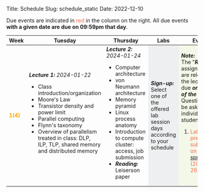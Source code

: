 Title: Schedule
Slug: schedule_static
Date: 2022-12-10


<!-- 0. Fix column widths to
<colgroup>
<col style="width:8%">
<col style="width:30%">
<col style="width:30%">
<col style="width:12%">
<col style="width:20%">
</colgroup>
-->
<!-- 1. remove page spanning <section> tags and corresponding tables. Make one
        continuous table -->
<!-- 2. set all font-size=100% -->
<!-- Use this command: :%s/font-size:[0-9]\+%/font-size:100%/g -->

Due events are indicated in <span style="color:tomato">red</span> in the column
on the right.  All due events **with a given date are due on 09:59pm that day**.

<!-- Syllabus page 1 {{{2 -->
<table style="width:100%;font-size:100%">
<!-- Table config {{{3 -->

<colgroup>
<col style="width:8%">
<col style="width:30%">
<col style="width:30%">
<col style="width:12%">
<col style="width:20%">
</colgroup>

<thead>
<tr>
<th>Week</th>
<th>Tuesday</th>
<th>Thursday</th>
<th>Labs</th>
<th>Events</th>
</tr>
</thead>

<tbody>
<tr style="font-size:100%">
<td><strong style="color:orange">1(4)</strong></td>
<td><strong><em>Lecture 1:</em></strong> <em>2024-01-22</em>
<br>
<ul style="font-size:100%">
<li>Class introduction/organization</li>
<li>Moore's Law</li>
<li>Transistor density and power limit</li>
<li>Parallel computing</li>
<li>Flynn's taxonomy</li>
<li>Overview of parallelism treated in
    class: DLP, ILP, TLP, shared memory
    and distributed memory</li>
</ul>
</td>
<td>
<strong><em>Lecture 2:</em></strong> <em>2024-01-24</em>
<br>
<ul style="font-size:100%">
<li>Computer architecture</li>
<li>von Neumann architecture</li>
<li>Memory pyramid</li>
<li>Linux process anatomy</li>
<li>Introduction to compute cluster:
    access, job submission
</li>
<li><strong><em>Reading:</em></strong> Leiserson paper</li>
</ul>
</td>
<td style="background-color: rgba(101, 123, 131, 0.1);">
<strong><em>Sign-up:</em></strong>
<p
style="margin-top:0;margin-bottom:0;font-size:100%">
Select one of the offered lab session days according to
your schedule
</p>
</td>
<td style="background-color: rgba(154, 205, 50, 0.1);">
<strong><em>Note:</em></strong>
<p
style="margin-top:0;margin-bottom:0;font-size:100%">
The "<strong><em>Reading</em></strong>"
assignments are relevant for the lecture and due <strong><em>on the day
    of the lecture!</em></strong>
Questions may be asked to
individual students.
</p>
<ol style="font-size:100%">
<li><span style="color:tomato">
           Lab section preferences
           submitted on <a
           href="https://THE.LINK.TO.THE.FORM/"
           target="_blank">this spreadsheet</a>
           <br>(2024-01-26)
    </span></li>
</ol>
</td>
</tr>


<!--<tr style="font-size:100%">
<td><strong style="color:orange">2(5)</strong></td>
<td><strong><em>Lecture 3:</em></strong> <em>2023-01-31</em>
<br>
<ul style="font-size:100%">
<li>Cache memories: why are they there, how they work</li>
<li>Cache lines and the 3 C's</li>
<li>What is temporal and spatial locality</li>
<li>Cache associativity: fully, <span class="katex"><span class="katex-mathml"><math xmlns="http://www.w3.org/1998/Math/MathML"><semantics><mrow><mi>n</mi></mrow><annotation encoding="application/x-tex">n</annotation></semantics></math></span><span aria-hidden="true" class="katex-html"><span class="base"><span class="strut" style="height:0.43056em;vertical-align:0em;"></span><span class="mord mathdefault">n</span></span></span></span>-way, direct mapped</li>
<li>Memory access patterns (differences row-major / column-major)</li>
</ul>
</td>
<td><strong><em>Lecture 4:</em></strong> <em>2023-02-02</em>
<br>
<ul style="font-size:100%">
<li>Shared memory introduction</li>
<li>Examples of concurrency and concurrent memory access</li>
<li>Why is shared memory programming
    hard: what is a race condition and why/how does it happen</li>
<li><strong><em style="color:tomato">Quiz 1</em></strong></li>
</ul>
</td>
<td style="background-color: rgba(101, 123, 131, 0.1);">
<strong><em>Lab 1:</em></strong>
<p
style="margin-top:0;margin-bottom:0;font-size:100%">Accessing
cluster, SLURM, Linux, compiler and C++
tutorials.</p>
</td>
<td>
<br>
<ol style="font-size:100%">
<li><span style="color:yellowgreen">HW1
        release<br>(2023-01-31)</span></li>
</ol>
</td>
</tr>-->


<!--<tr style="font-size:100%">
<td>
<strong style="color:orange">3(6)</strong>
</td>
<td><strong><em>Lecture 5:</em></strong> <em>2023-02-07</em>
<br>
<ul style="font-size:100%">
<li>Memory model for shared memory
    programming and its implications on
compilers</li>
<li>Sequential consistency</li>
<li>Mutual exclusion / critical sections / locks</li>
<li>Overview of thread libraries</li>
</ul>
</td>
<td><strong><em>Lecture 6:</em></strong> <em>2023-02-09</em>
<br>
<ul style="font-size:100%">
<li>Introduction to OpenMP: why OpenMP and how to use it in new or existing codes</li>
<li>OpenMP: fork/join parallel regions</li>
<li>OpenMP: work sharing constructs</li>
<li><strong><em>Reading:</em></strong> OpenMP specification 5.1
    Chap. 1 (until 1.4 inclusive)</li>
</ul>
</td>
<td></td>
<td>
<br>
<ol style="font-size:100%">
<li><span style="color:tomato">
        Lab 1
        due<br>(2023-02-10)</span></li>
<li><span style="color:tomato">Project
        team formation
        due<br>(2023-02-07)</span></li>
</ol>
</td>
</tr>-->



<!--<tr style="font-size:100%">
<td>
<strong style="color:orange">4(7)</strong>
</td>
<td><strong><em>Lecture 7:</em></strong> <em>2023-02-14</em>
<br>
<ul style="font-size:100%">
<li>OpenMP: data environment</li>
<li>OpenMP: synchronization constructs</li>
<li>OpenMP: library routines</li>
<li>OpenMP: environment variables</li>
</ul>
</td>
<td><strong><em>Lecture 8:</em></strong> <em>2023-02-16</em>
<br>
<ul style="font-size:100%">
<li>OpenMP: data environment</li>
<li>OpenMP: synchronization constructs</li>
<li>OpenMP: library routines</li>
<li>OpenMP: environment variables</li>
<li><strong><em style="color:tomato">Quiz 2</em></strong></li>
</ul>
</td>
<td style="background-color: rgba(101, 123, 131, 0.1);">
<strong><em>Lab 2:</em></strong>
<p
style="margin-top:0;margin-bottom:0;font-size:100%">
OpenMP locks, critical sections and atomic
clauses.
</p>
</td>
<td>
<br>
<ol style="font-size:100%">
<li><span style="color:tomato">HW1
        due<br>(2023-02-14)</span></li>
<li><span style="color:yellowgreen">HW2
        release<br>(2023-02-14)</span></li>
</ol>
</td>
</tr>-->



<!--
<tr style="font-size:100%">
<td>
<strong style="color:orange">5(8)</strong>
</td>
<td><strong><em>Lecture 9:</em></strong> <em>2023-02-21</em>
<br>
<ul style="font-size:100%">
<li>UMA/NUMA memory architectures and processor affinity</li>
<li>What is cache coherency and why is it required in shared memory programming</li>
<li>Cache coherency protocols (focus on MESI)</li>
<li>False sharing</li>
</ul>
</td>
<td><strong><em>Lecture 10:</em></strong> <em>2023-02-23</em>
<br>
<ul style="font-size:100%">
<li>Performance analysis (single node)</li>
<li>Relationship of compute performance (flop) to memory bandwidth</li>
<li>Roofline model</li>
<li><strong><em>Reading:</em></strong> Williams paper</li>
</ul>
</td>
<td style="background-color: rgba(101, 123, 131, 0.1);">
<strong><em>Lab 3:</em></strong>
<p
style="margin-top:0;margin-bottom:0;font-size:100%">
False sharing and cache thrashing.
</p>
</td>
<td>
<br>
<ol style="font-size:100%">
<li><span style="color:tomato">
        Lab 2
        due<br>(2023-02-24)</span></li>
<li><span style="color:tomato">Project
        high-level description
        due<br>(2023-02-21)</span></li>
</ol>
</td>
</tr>
<tr style="font-size:100%">
<td>
<strong style="color:orange">6(9)</strong>
</td>-->

<!--
<td><strong><em>Lecture 11:</em></strong> <em>2023-02-28</em>
<br>
<ul style="font-size:100%">
<li>Introduction to distributed programming (recap Flynn's taxonomy)</li>
<li>What is the Message Passing Interface (MPI)</li>
<li>Simple parallel MPI program example</li>
</ul>
</td>
<td><strong><em>Lecture 12:</em></strong> <em>2023-03-02</em>
<br>
<ul style="font-size:100%">
<li>MPI: blocking point-to-point</li>
<li>MPI: blocking collective</li>
<li><strong><em>Reading:</em></strong>
    MPI 4.0 Standard 3.1, 3.2, 3.4, 3.5</li>
</ul>
</td>
<td></td>
<td></td>
</tr>
<tr style="font-size:100%">
<td>
<strong style="color:orange">7(10)</strong>
</td>-->



<!--<td>
    <strong><em>Lecture 13:</em></strong>
    <em>2023-03-07</em>
    <br>
    <ul style="font-size:100%">
    <li>MPI: non-blocking point-to-point</li>
    <li>MPI: non-blocking collective</li>
    <li><strong><em>Reading:</em></strong>
        MPI 4.0 Standard 3.7, 6.1</li>
    </ul>
</td>
<td>
    <strong><em>Lecture 14:</em></strong>
    <em>2023-03-09</em>
    <br>
    <ul style="font-size:100%">
    <li>MPI: I/O file management</li>
    <li>MPI: I/O read and write routines</li>
    <li>Parallel I/O for data compression example</li>
    <li><strong><em style="color:tomato">Quiz 3</em></strong></li>
    </ul>
</td>
<td style="background-color: rgba(101, 123, 131, 0.1);">
<strong><em>Lab 4:</em></strong>
<p
style="margin-top:0;margin-bottom:0;font-size:100%">
MPI reductions and scans.
</p>
</td>
<td>
<br>
<ol style="font-size:100%">
<li><span style="color:tomato">HW2
        due<br>(2023-03-07)</span></li>
<li><span style="color:yellowgreen">HW3
        release<br>(2023-03-07)</span></li>
<li><span style="color:tomato">
        Lab 3
        due<br>(2023-03-10)</span></li>
</ol>
</td>
</tr>-->

<!--<tr style="font-size:100%">
    <td>
        <strong style="color:orange">8(11)</strong>
        </td>
        <td style="background-color: rgba(174, 129, 255, 0.1);">
        <strong style="color:rgba(174, 129, 255,
        1)"><em>Spring break:</em></strong> <em>2023-03-14</em>
        </td>
        <td style="background-color: rgba(174, 129, 255, 0.1);">
        <strong style="color:rgba(174, 129, 255,
        1)"><em>Spring break:</em></strong> <em>2023-03-16</em>
        </td>
        <td></td>
        <td>
    </td>
</tr>
<tr style="font-size:100%">
<td>
    <strong style="color:orange">9(12)</strong>
    </td>
    <td style="background-color: rgba(135, 206, 235, 0.1);">
    <strong style="color:skyblue"><em>Presentations for project
        proposals:</em></strong><br>
    <em>2023-03-21</em>
</td>
<td style="background-color: rgba(135, 206, 235, 0.1);">
    <strong style="color:skyblue"><em>Presentations for project
        proposals:</em></strong><br>
    <em>2023-03-23</em>
</td>
<td></td>
<td>
<br>
<ol style="font-size:100%">
<li><span style="color:tomato">
        Lab 4
        due<br>(2023-03-24)</span></li>
<li><span style="color:tomato">Project
        proposals due
    </span></li>
</ol>
</td>
</tr>
<tr style="font-size:100%">
<td>
<strong style="color:orange">10(13)</strong>
</td>-->

<!--<td>
<strong><em>Lecture 15:</em></strong> <em>2023-03-28</em>
<br>
<ul style="font-size:100%">
<li>Parallel scaling analysis</li>
<li>Strong scaling / Amdahl's law</li>
<li>Weak scaling</li>
</ul>
</td>
<td><strong><em>Lecture 16:</em></strong> <em>2023-03-30</em>
<br>
<ul style="font-size:100%">
<li>Instruction set architecture (ISA) / RISC / CISC</li>
<li>Processor pipelining (ILP)</li>
<li><strong><em>Reading:</em></strong>
    Hennessy and Patterson Turing
    lecture
</li>
</ul>
</td>
<td style="background-color: rgba(101, 123, 131, 0.1);">
<strong><em>Lab 5:</em></strong>
<p
style="margin-top:0;margin-bottom:0;font-size:100%">
Linking your code with third party
libraries.  Examples for BLAS and LAPACK.
</p>
</td>
<td>
<br>
<ol style="font-size:100%">
<li><span style="color:tomato">HW3
        due<br>(2023-03-28)</span></li>
<li><span style="color:yellowgreen">HW4
        release<br>(2023-03-28)</span></li>
</ol>
</td>
</tr>-->


<!--<tr style="font-size:100%">
<td>
<strong style="color:orange">11(14)</strong>
</td>
<td><strong><em>Lecture 17:</em></strong> <em>2023-04-04</em>
<br>
<ul style="font-size:100%">
<li>Assembly language (<code>x86-64</code>)</li>
<li>Recap Flynn's taxonomy: SIMD</li>
<li>Instruction set architecture extensions</li>
<li>What is vectorization and why is it important </li>
<li>Floating-point operations in <code>x86-64</code></li>
</ul>
</td>
<td><strong><em>Lecture 18:</em></strong> <em>2023-04-06</em>
<br>
<ul style="font-size:100%">
<li>Memory alignment and relation to cache lines</li>
<li>Manual vectorization</li>
<li>Intel intrinsics</li>
</ul>
</td>
<td></td>
<td>
<br>
<ol style="font-size:100%">
<li><span style="color:tomato">
        Lab 5
        due<br>(2023-04-07)</span></li>
</ol>
</td>
</tr>-->

<!--<tr style="font-size:100%">
<td>
<strong style="color:orange">12(15)</strong>
</td>
<td style="background-color: rgba(135, 206, 235, 0.1);">
<strong style="color:skyblue"><em>Presentations for project
    designs:</em></strong><br><em>2023-04-11</em>
</td>
<td style="background-color: rgba(135, 206, 235, 0.1);">
<strong style="color:skyblue"><em>Presentations for project
    designs:</em></strong><br><em>2023-04-13</em>
</td>
<td></td>
<td>
<br>
<ol style="font-size:100%">
<li><span style="color:tomato">Project
        designs due
    </span></li>
</ol>
</td>
</tr>-->

<!--<tr style="font-size:100%">
<td>
<strong style="color:orange">13(16)</strong>
</td>
<td><strong><em>Lecture 19:</em></strong> <em>2023-04-18</em>
<br>
<ul style="font-size:100%">
<li>Intel intrinsics</li>
<li>Compiler auto vectorization</li>
<li>Examples for vectorization
    and performance impact (DLP in
    roofline)</li>
</ul>
</td>
<td><strong><em>Lecture 20:</em></strong> <em>2023-04-20</em>
<br>
<ul style="font-size:100%">
<li>SPMD programming model</li>
<li>Intel ISPC compiler</li>
<li><strong><em>Reading:</em></strong> Pharr paper</li>
<li><strong><em style="color:tomato">Quiz 4</em></strong></li>
</ul>
</td>
<td style="background-color: rgba(101, 123, 131, 0.1);">
<strong><em>Lab 6:</em></strong>
<p
style="margin-top:0;margin-bottom:0;font-size:100%">
Understanding machine instructions by
learning how to debug code.
</p>
</td>
<td>
<br>
<ol style="font-size:100%">
<li><span style="color:tomato">HW4
        due<br>(2023-04-18)</span></li>
<li><span style="color:yellowgreen">HW5
        release<br>(2023-04-18)</span></li>
</ol>
</td>
</tr>-->


<!--<tr style="font-size:100%">
<td>
<strong style="color:orange">14(17)</strong>
</td>
<td><strong><em>Lecture 21:</em></strong> <em>2023-04-25</em>
<br>
<ul style="font-size:100%">
<li>GPU computing (outlook):
    <ul>
        <li>Streaming processors</li>
        <li>Main difference between CPU and GPU
            architectures</li>
        <li>SIMD and SIMT</li>
        <li>Streaming multiprocessor and
        Little's Law</li>
        <li>Introduction to CUDA</li>
        <li>CUDA warps and threads</li>
    </ul>
</li>
<li>Class summary</li>
</ul>
</td>
<td style="background-color: rgba(0, 128, 128, 0.1);">
<strong style="color:teal"><em>Reading period:</em></strong> <em>2023-04-27</em></td>
<td></td>
<td>
<br>
<ol style="font-size:100%">
<li><span style="color:tomato">HW5
        due<br>(2023-04-30)</span></li>
<li><span style="color:tomato">
        Lab 6
        due<br>(2023-04-28)</span></li>
</ol>
</td>
</tr>-->

<!--<tr style="font-size:100%">
<td>
<strong style="color:orange">15(18)</strong>
</td>
<td style="background-color: rgba(0, 128, 128, 0.1);">
<strong style="color:teal"><em>Reading
    period:</em></strong> <em>2023-05-02</em></td>
<td style="background-color: rgba(64, 224, 208, 0.1);">
<strong style="color:turquoise"><em>Exam
    period:</em></strong> <em>2023-05-04</em>
<br>
<ul style="font-size:100%">
<li>Project final presentations:
<ul>
    <li>
        2023-05-04
    </li>
    <li>
        2023-05-05
    </li>
</ul>
</li>
</ul>
</td>
<td></td>
<td>
<br>
<ol style="font-size:100%">
<li><span style="color:tomato">Project
        deliverables due
        <br>(2023-05-04 8:00AM)</span></li>
<li><span style="color:tomato">Project
        final presentations due
        <br>(2023-05-04/05)</span></li>
</ol>
</td>
</tr>-->

<!--<tr style="font-size:100%">
<td>
<strong style="color:orange">16(19)</strong>
</td>
<td style="background-color: rgba(64, 224, 208, 0.1);">
<strong style="color:turquoise"><em>Exam period:</em></strong> <em>2023-05-09</em>
</td>
<td style="background-color: rgba(64, 224, 208, 0.1);">
<strong style="color:turquoise"><em>Exam period:</em></strong> <em>2023-05-11</em>
</td>
<td></td>
<td></td>
</tr>-->

</table>
